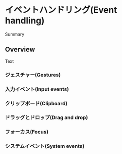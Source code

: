 # イベントハンドリング(Event handling)

<!--@START_MENU_TOKEN@-->Summary<!--@END_MENU_TOKEN@-->

## Overview

<!--@START_MENU_TOKEN@-->Text<!--@END_MENU_TOKEN@-->

### ジェスチャー(Gestures)

### 入力イベント(Input events)

### クリップボード(Clipboard)

### ドラッグとドロップ(Drag and drop)

### フォーカス(Focus)

### システムイベント(System events)
